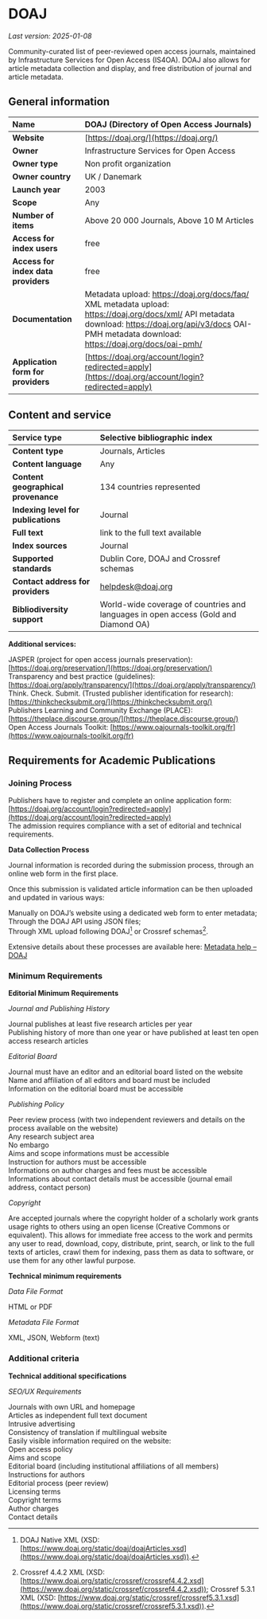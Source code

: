 # DOAJ

*Last version: 2025-01-08*

Community-curated list of peer-reviewed open access journals, maintained by Infrastructure Services for Open Access (IS4OA). DOAJ also allows for article metadata collection and display, and free distribution of journal and article metadata.

## General information

| Name | DOAJ (Directory of Open Access Journals) |
| :---- | :---- |
| **Website** | [https://doaj.org/](https://doaj.org/)  |
| **Owner** | Infrastructure Services for Open Access |
| **Owner type** | Non profit organization |
| **Owner country** | UK / Danemark |
| **Launch year** | 2003 |
| **Scope** | Any |
| **Number of items** | Above 20 000 Journals, Above 10 M Articles |
| **Access for index users** | free |
| **Access for index data providers** | free |
| **Documentation** | Metadata upload: https://doaj.org/docs/faq/  XML metadata upload: https://doaj.org/docs/xml/  API metadata download: https://doaj.org/api/v3/docs OAI-PMH metadata download: https://doaj.org/docs/oai-pmh/ |
| **Application form for providers** | [https://doaj.org/account/login?redirected=apply](https://doaj.org/account/login?redirected=apply) |

## Content and service

| Service type | Selective bibliographic index |
| :---- | :---- |
| **Content type** | Journals, Articles |
| **Content language** | Any |
| **Content geographical provenance** | 134 countries represented |
| **Indexing level for publications** | Journal |
| **Full text** | link to the full text available |
| **Index sources** | Journal |
| **Supported standards** | Dublin Core, DOAJ and Crossref schemas |
| **Contact address for providers** | helpdesk@doaj.org |
| **Bibliodiversity support** | World-wide coverage of countries and languages in open access (Gold and Diamond OA) |

**Additional services:**

JASPER (project for open access journals preservation): [https://doaj.org/preservation/](https://doaj.org/preservation/)  
Transparency and best practice (guidelines): [https://doaj.org/apply/transparency/](https://doaj.org/apply/transparency/)  
Think. Check. Submit. (Trusted publisher identification for research): [https://thinkchecksubmit.org/](https://thinkchecksubmit.org/)  
Publishers Learning and Community Exchange (PLACE): [https://theplace.discourse.group/](https://theplace.discourse.group/)  
Open Access Journals Toolkit: [https://www.oajournals-toolkit.org/fr](https://www.oajournals-toolkit.org/fr)

## Requirements for Academic Publications

### Joining Process

Publishers have to register and complete an online application form: [https://doaj.org/account/login?redirected=apply](https://doaj.org/account/login?redirected=apply)   
The admission requires compliance with a set of editorial and technical requirements.

**Data Collection Process**

Journal information is recorded during the submission process, through an online web form in the first place.

Once this submission is validated article information can be then uploaded and updated in various ways: 

Manually on DOAJ’s website using a dedicated web form to enter metadata;  
Through the DOAJ API using JSON files;  
Through XML upload following DOAJ[^1] or Crossref schemas[^2].

Extensive details about these processes are available here: [Metadata help – DOAJ](https://doaj.org/docs/faq/) 

### Minimum Requirements

**Editorial Minimum Requirements**

*Journal and Publishing History*

Journal publishes at least five research articles per year  
Publishing history of more than one year or have published at least ten open access research articles

*Editorial Board*

Journal must have an editor and an editorial board listed on the website  
Name and affiliation of all editors and board must be included  
Information on the editorial board must be accessible 

*Publishing Policy*

Peer review process (with two independent reviewers and details on the process available on the website)  
Any research subject area  
No embargo  
Aims and scope informations must be accessible  
Instruction for authors must be accessible  
Informations on author charges and fees must be accessible  
Informations about contact details must be accessible (journal email address, contact person)

*Copyright*

Are accepted journals where the copyright holder of a scholarly work grants usage rights to others using an open license (Creative Commons or equivalent). This allows for immediate free access to the work and permits any user to read, download, copy, distribute, print, search, or link to the full texts of articles, crawl them for indexing, pass them as data to software, or use them for any other lawful purpose.

**Technical minimum requirements**

*Data File Format* 

HTML or PDF

*Metadata File Format*

XML, JSON, Webform (text)

### Additional criteria

**Technical additional specifications**

*SEO/UX Requirements*

Journals with own URL and homepage
<br/>Articles as independent full text document
<br/>Intrusive advertising
<br/>Consistency of translation if multilingual website
<br/>Easily visible information required on the website:
<br/>Open access policy
<br/>Aims and scope
<br/>Editorial board (including institutional affiliations of all members)
<br/>Instructions for authors
<br/>Editorial process (peer review)
<br/>Licensing terms
<br/>Copyright terms
<br/>Author charges
<br/>Contact details

[^1]:  DOAJ Native XML (XSD: [https://www.doaj.org/static/doaj/doajArticles.xsd](https://www.doaj.org/static/doaj/doajArticles.xsd)).

[^2]:  Crossref 4.4.2 XML (XSD: [https://www.doaj.org/static/crossref/crossref4.4.2.xsd](https://www.doaj.org/static/crossref/crossref4.4.2.xsd)); Crossref 5.3.1 XML (XSD: [https://www.doaj.org/static/crossref/crossref5.3.1.xsd](https://www.doaj.org/static/crossref/crossref5.3.1.xsd)).
